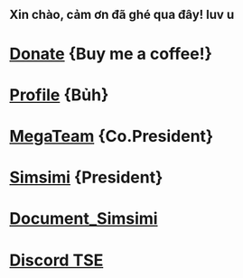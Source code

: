 ## Xin chào, cảm ơn đã ghé qua đây! luv u
# [Donate](https://hoanggiap.name.vn/donate/) {Buy me a coffee!}
# [Profile](https://hoanggiap.name.vn/profile/) {Bủh}
# [MegaTeam](https://megateam.pw/) {Co.President}
# [Simsimi](https://api.simsimi.net/) {President}
# [Document_Simsimi](https://hoanggiap.name.vn/Document/simsimi)
# [Discord TSE](https://discord.gg/4bsSQBYk)
